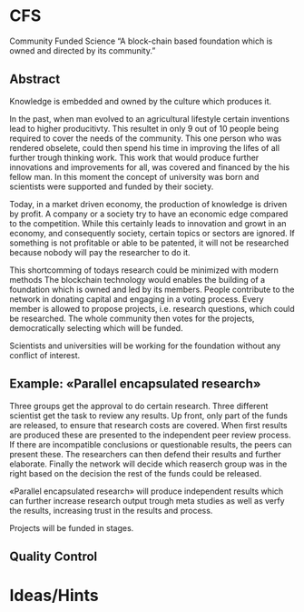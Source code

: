# CFS
Community Funded Science
“A block-chain based foundation which is owned and directed by its community.”

## Abstract
Knowledge is embedded and owned by the culture which produces it.

In the past, when man evolved to an agricultural lifestyle certain inventions lead to higher producitivty. This resultet in only 9 out of 10 people being required to cover the needs of the community. This one person who was rendered obselete, could then spend his time in improving the lifes of all further trough thinking work. This work that would produce further innovations and improvements for all, was covered and financed by the his fellow man. 
In this moment the concept of university was born and scientists were supported and funded by their society.

Today, in a market driven economy, the production of knowledge is driven by profit. A company or a society try to have an economic edge compared to the competition.
While this certainly leads to innovation and growt in an economy, and consequently society, certain topics or sectors are ignored.
If something is not profitable or able to be patented, it will not be researched because nobody will pay the researcher to do it.

This shortcomming of todays research could be minimized with modern methods
The blockchain technology would enables the building of a foundation which is owned and led by its members. People contribute to the network in donating capital and engaging in a voting process.
Every member is allowed to propose projects, i.e. research questions, which could be researched.
The whole community then votes for the projects, democratically selecting which will be funded.

Scientists and universities will be working for the foundation without any conflict of interest.

## Example: «Parallel encapsulated research»
Three groups get the approval to do certain research.
Three different scientist get the task to review any results.
Up front, only part of the funds are released, to ensure that research costs are covered.
When first results are produced these are presented to the independent peer review process.
If there are incompatible conclusions or questionable results, the peers can present these.
The researchers can then defend their results and further elaborate.
Finally the network will decide which reaserch group was in the right based on the decision the rest of the funds could be released.

«Parallel encapsulated research» will produce independent results which can further increase research output trough meta studies as well as verfy the results, increasing trust in the results and process. 

Projects will be funded in stages.



## Quality Control

# Ideas/Hints
